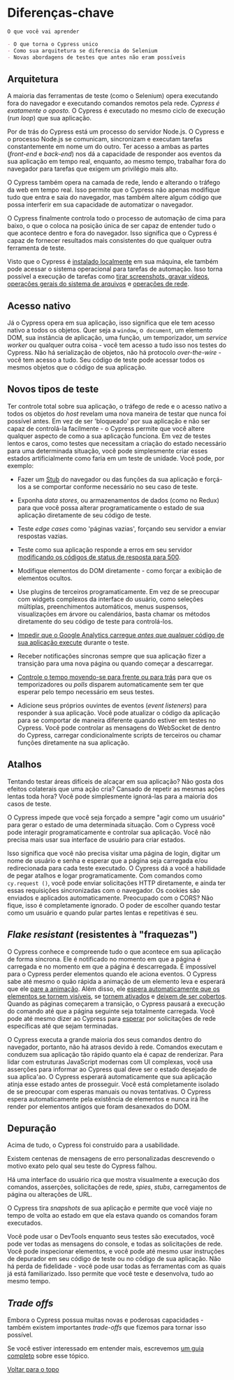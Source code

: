 # Diferenças-chave

```markdown
O que você vai aprender

- O que torna o Cypress unico
- Como sua arquitetura se diferencia do Selenium
- Novas abordagens de testes que antes não eram possíveis
```

## Arquitetura

A maioria das ferramentas de teste (como o Selenium) opera executando 
fora do navegador e executando comandos remotos pela rede. 
*Cypress é exatamente o oposto.* O Cypress é executado no mesmo ciclo
 de execução (*run loop*) que sua aplicação.

Por de trás do Cypress está um processo do servidor Node.js. O Cypress e o 
processo Node.js se comunicam, sincronizam e executam tarefas constantemente
em nome um do outro. Ter acesso a ambas as partes (*front-end* e *back-end*)
nos dá a capacidade de responder aos eventos da sua aplicação em tempo real,
enquanto, ao mesmo tempo, trabalhar fora do navegador para tarefas que exigem
um privilégio mais alto.

O Cypress também opera na camada de rede, lendo e alterando o tráfego da web 
em tempo real. Isso permite que o Cypress não apenas modifique tudo que entra
e saia do navegador, mas também altere algum código que possa interferir em 
sua capacidade de automatizar o navegador.

O Cypress finalmente controla todo o processo de automação de cima para baixo,
o que o coloca na posição única de ser capaz de entender tudo o que acontece 
dentro e fora do navegador. Isso significa que o Cypress é capaz de fornecer 
resultados mais consistentes do que qualquer outra ferramenta de teste.

[//]: <> (TODO - Adicionar links)

Visto que o Cypress é [instalado localmente](../getting-started/installing-cypress.md)
em sua máquina, ele também pode acessar o sistema operacional para tarefas de automação.
Isso torna possível a execução de tarefas como 
[tirar screenshots, gravar vídeos](https://docs.cypress.io/guides/guides/screenshots-and-videos.html), 
[operações gerais do sistema de arquivos](https://docs.cypress.io/api/commands/exec.html) e 
[operações de rede](https://docs.cypress.io/api/commands/request.html).

## Acesso nativo

Já o Cypress opera em sua aplicação, isso significa que ele tem acesso nativo
a todos os objetos. Quer seja a `window`, o` document`, um elemento DOM, sua 
instância de aplicação, uma função, um temporizador, um *service worker* ou 
qualquer outra coisa - você tem acesso a tudo isso nos testes do Cypress. 
Não há serialização de objetos, não há protocolo *over-the-wire* - você tem 
acesso a tudo. Seu código de teste pode acessar todos os mesmos objetos que
o código de sua aplicação.

## Novos tipos de teste

Ter controle total sobre sua aplicação, o tráfego de rede e o acesso nativo 
a todos os objetos do *host* revelam uma nova maneira de testar que nunca foi 
possível antes. Em vez de ser 'bloqueado' por sua aplicação e não ser capaz de
controlá-la facilmente - o Cypress permite que você altere qualquer aspecto de 
como a sua aplicação funciona. Em vez de testes lentos e caros, como testes que 
necessitam a criação do estado necessário para uma determinada situação, 
você pode simplesmente criar esses estados artificialmente como faria em um 
teste de unidade. Você pode, por exemplo:

[//]: <> (TODO - Adicionar stub link)

- Fazer um [Stub](https://docs.cypress.io/api/commands/stub.html) do navegador ou das funções
da sua aplicação e forçá-los a se comportar conforme necessário no seu caso de teste.

- Exponha *data stores*, ou armazenamentos de dados (como no Redux) para que 
você possa alterar programaticamente o estado de sua aplicação diretamente de 
seu código de teste.

- Teste *edge cases* como 'páginas vazias', forçando seu servidor a 
enviar respostas vazias.

[//]: <> (TODO - Adicionar route link)

- Teste como sua aplicação responde a erros em seu servidor 
[modificando os códigos de status de resposta para 500](https://docs.cypress.io/api/commands/route.html).

- Modifique elementos do DOM diretamente - como forçar a exibição de 
elementos ocultos.

- Use plugins de terceiros programaticamente. Em vez de se preocupar com widgets
complexos da interface do usuário, como seleções múltiplas, 
preenchimentos automáticos, menus suspensos, visualizações em árvore ou 
calendários, basta chamar os métodos diretamente do seu código de teste 
para controlá-los.

[//]: <> (TODO - Adicionar block hosts link)

- [Impedir que o Google Analytics carregue *antes* que qualquer código de sua aplicação execute](https://docs.cypress.io/guides/references/configuration.html#blockHosts)
durante o teste.

- Receber notificações síncronas sempre que sua aplicação fizer a transição 
para uma nova página ou quando começar a descarregar.

[//]: <> (TODO - Adicionar clock link)

- [Controle o tempo movendo-se para frente ou para trás](https://docs.cypress.io/api/commands/clock.html)
para que os temporizadores ou *polls* disparem automaticamente sem ter que esperar pelo 
tempo necessário em seus testes.

- Adicione seus próprios ouvintes de eventos (*event listeners*) para responder 
à sua aplicação. Você pode atualizar o código da aplicação para se comportar de 
maneira diferente quando estiver em testes no Cypress. Você pode controlar as 
mensagens do WebSocket de dentro do Cypress, carregar condicionalmente scripts 
de terceiros ou chamar funções diretamente na sua aplicação.

## Atalhos

Tentando testar áreas difíceis de alcaçar em sua aplicação? Não gosta dos 
efeitos colaterais que uma ação cria? Cansado de repetir as mesmas ações lentas
 toda hora? Você pode simplesmente ignorá-las para a maioria dos casos de teste.

O Cypress impede que você seja forçado a sempre "agir como um usuário" para 
gerar o estado de uma determinada situação. Com o Cypress você pode interagir 
programaticamente e controlar sua aplicação. Você não precisa mais usar sua 
interface de usuário para criar estados.

Isso significa que você não precisa visitar uma página de login, digitar um nome
de usuário e senha e esperar que a página seja carregada e/ou redirecionada para
cada teste executado. O Cypress dá a você a habilidade de pegar atalhos e logar
programaticamente. Com comandos como `cy.request ()`, você pode enviar
solicitações HTTP diretamente, e ainda ter essas requisições sincronizadas
com o navegador. Os cookies são enviados e aplicados automaticamente. 
Preocupado com o CORS? Não fique, isso é completamente ignorado. 
O poder de escolher quando testar como um usuário e quando pular partes lentas
e repetitivas é seu.

## *Flake resistant* (resistentes à "fraquezas")

[//]: <> (TODO - Adicionar links)

O Cypress conhece e compreende tudo o que acontece em sua aplicação de forma 
síncrona. Ele é notificado no momento em que a página é carregada e no momento
em que a página é descarregada. É impossível para o Cypress perder elementos
quando ele aciona eventos. O Cypress sabe até mesmo o quão rápida a animação
de um elemento leva e esperará que ele 
[pare a animação](https://docs.cypress.io/guides/core-concepts/interacting-with-elements.html#Animations).
Além disso, ele 
[espera automaticamente que os elementos se tornem visíveis](https://docs.cypress.io/guides/core-concepts/interacting-with-elements.html#Visibility),
se [tornem ativados](https://docs.cypress.io/guides/core-concepts/interacting-with-elements.html#Disability) 
e [deixem de ser cobertos](https://docs.cypress.io/guides/core-concepts/interacting-with-elements.html#Covering). 
Quando as páginas começarem a transição, o Cypress pausará a execução do comando até que a página seguinte
seja totalmente carregada. Você pode até mesmo dizer ao Cypress para 
[esperar](https://docs.cypress.io/api/commands/wait.html)
por solicitações de rede específicas até que sejam terminadas.

O Cypress executa a grande maioria dos seus comandos dentro do navegador, 
portanto, não há atrasos devido à rede. Comandos executam e conduzem sua 
aplicação tão rápido quanto ela é capaz de renderizar. Para lidar com 
estruturas JavaScript modernas com UI complexas, você usa asserções para 
informar ao Cypress qual deve ser o estado desejado de sua aplica'ao. 
O Cypress esperará automaticamente que sua aplicação atinja esse estado 
antes de prosseguir. Você está completamente isolado de se preocupar com 
esperas manuais ou novas tentativas. O Cypress espera automaticamente pela
existência de elementos e nunca irá lhe render por elementos antigos que 
foram desanexados do DOM.

## Depuração

Acima de tudo, o Cypress foi construído para a usabilidade.

Existem centenas de mensagens de erro personalizadas descrevendo o motivo
exato pelo qual seu teste do Cypress falhou.

Há uma interface do usuário rica que mostra visualmente a execução dos comandos,
asserções, solicitações de rede, *spies*, *stubs*, carregamentos de página ou 
alterações de URL.

O Cypress tira *snapshots* de sua aplicação e permite que você viaje no tempo
de volta ao estado em que ela estava quando os comandos foram executados.

Você pode usar o DevTools enquanto seus testes são executados, você pode ver 
todas as mensagens do console, e todas as solicitações de rede. Você pode 
inspecionar elementos, e você pode até mesmo usar instruções de depurador em 
seu código de teste ou no código de sua aplicação. Não há perda de 
fidelidade - você pode usar todas as ferramentas com as quais já 
está familiarizado. Isso permite que você teste e desenvolva, 
tudo ao mesmo tempo.

## *Trade offs*

Embora o Cypress possua muitas novas e poderosas capacidades - 
também existem importantes *trade-offs* que fizemos para tornar isso possível.

[//]: <> (TODO - Adicionar trade-offs link)

Se você estiver interessado em entender mais, escrevemos 
[um guia completo](https://docs.cypress.io/guides/references/trade-offs.html) sobre esse tópico.

[Voltar para o topo](#diferenças-chave)

